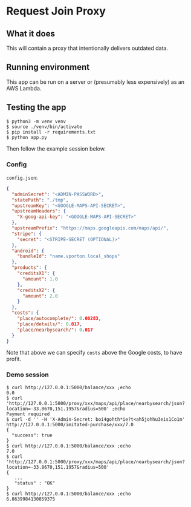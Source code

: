 # Request Join Proxy

## What it does

This will contain a proxy that intentionally delivers outdated data.

## Running environment

This app can be run on a server or (presumably less expensively) as
an AWS Lambda.

## Testing the app

```
$ python3 -m venv venv
$ source ./venv/bin/activate
$ pip install -r requirements.txt
$ python app.py
```

Then follow the example session below.

### Config

`config.json`:
```json
{
  "adminSecret": "<ADMIN-PASSWORD>",
  "statePath": "./tmp",
  "upstreamKey": "<GOOGLE-MAPS-API-SECRET>",
  "upstreamHeaders": {
    "X-goog-api-key": "<GOOGLE-MAPS-API-SECRET>"
  },
  "upstreamPrefix": "https://maps.googleapis.com/maps/api/",
  "stripe": {
    "secret": "<STRIPE-SECRET (OPTIONAL)>"
  },
  "android": {
    "bundleId": "name.vporton.local_shops"
  },
  "products": {
    "creditsX1": {
      "amount": 1.0
    },
    "creditsX2": {
      "amount": 2.0
    }
  },
  "costs": {
    "place/autocomplete/": 0.00283,
    "place/details/": 0.017,
    "place/nearbysearch/": 0.017
  }
}
```

Note that above we can specify `costs` above the Google costs, to have profit.

### Demo session

```
$ curl http://127.0.0.1:5000/balance/xxx ;echo
0.0
$ curl 'http://127.0.0.1:5000/proxy/xxx/maps/api/place/nearbysearch/json?location=-33.8670,151.1957&radius=500' ;echo
Payment required
$ curl -d '' -H 'X-Admin-Secret: boi4gohth*ie?t<ah5johhu3eis1Co1m' http://127.0.0.1:5000/imitated-purchase/xxx/7.0
{
  "success": true
}
$ curl http://127.0.0.1:5000/balance/xxx ;echo
7.0
$ curl 'http://127.0.0.1:5000/proxy/xxx/maps/api/place/nearbysearch/json?location=-33.8670,151.1957&radius=500'
{
   ...
   "status" : "OK"
}
$ curl http://127.0.0.1:5000/balance/xxx ;echo
6.8639984130859375
```
